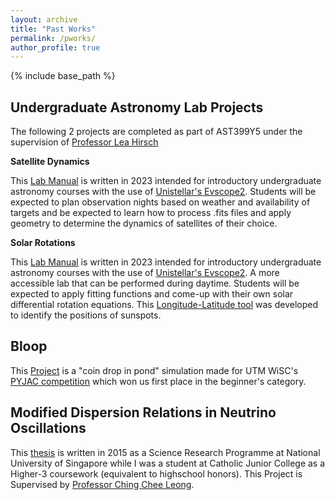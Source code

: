 ```yaml
---
layout: archive
title: "Past Works"
permalink: /pworks/
author_profile: true
---
```


{% include base_path %}

## Undergraduate Astronomy Lab Projects
The following 2 projects are completed as part of AST399Y5 under the supervision of [Professor Lea Hirsch](https://www.astro.utoronto.ca/people/faculty/name/lea-hirsh/)

**Satellite Dynamics**

This [Lab Manual](/sats_lab.pdf) is written in 2023 intended for introductory undergraduate astronomy courses with the use of [Unistellar's Evscope2](https://shop.unistellar.com/products/evscope-2). Students will be expected to plan observation nights based on weather and availability of targets and be expected to learn how to process .fits files and apply geometry to determine the dynamics of satellites of their choice. 

**Solar Rotations**

This [Lab Manual](/solrot_lab.pdf) is written in 2023 intended for introductory undergraduate astronomy courses with the use of [Unistellar's Evscope2](https://shop.unistellar.com/products/evscope-2). A more accessible lab that can be performed during daytime. Students will be expected to apply fitting functions and come-up with their own solar differential rotation equations. This [Longitude-Latitude tool](https://raw.githack.com/ruyixu00/Lat-Long-Finder/main/index.html) was developed to identify the positions of sunspots. 

## Bloop

This [Project](https://github.com/ruyixu00/Bloop) is a "coin drop in pond" simulation made for UTM WiSC's [PYJAC competition](https://devpost.com/software/pyjac-2022-bloop) which won us first place in the beginner's category.

## Modified Dispersion Relations in Neutrino Oscillations

This [thesis](/SRP_Paper.pdf) is written in 2015 as a Science Research Programme at National University of Singapore while I was a student at Catholic Junior College as a Higher-3 coursework (equivalent to highschool honors). This Project is Supervised by [Professor Ching Chee Leong](https://smt.sutd.edu.sg/people/faculty/ching-chee-leong/).
